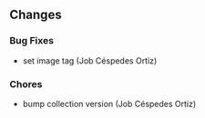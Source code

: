 ## Changes

### Bug Fixes

* set image tag (Job Céspedes Ortiz)

### Chores

* bump collection version (Job Céspedes Ortiz)
